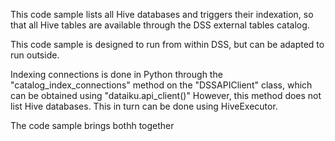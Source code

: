 This code sample lists all Hive databases and triggers their indexation, so
that all Hive tables are available through the DSS external tables catalog.

This code sample is designed to run from within DSS, but can be adapted to run outside.

Indexing connections is done in Python through the "catalog_index_connections" method on the "DSSAPIClient" class, which can be obtained using "dataiku.api_client()"
However, this method does not list Hive databases. This in turn can be done using HiveExecutor.

The code sample brings bothh together

